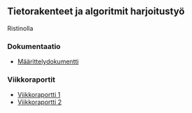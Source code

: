 ## Tietorakenteet ja algoritmit harjoitustyö

Ristinolla

### Dokumentaatio

* [Määrittelydokumentti](https://github.com/EssiPry/tiralabra-2022/blob/main/dokumentaatio/maarittelydokumentti.md)

### Viikkoraportit

* [Viikkoraportti 1](https://github.com/EssiPry/tiralabra-2022/blob/main/dokumentaatio/viikkoraportit/Viikkoraportti1.md)
* [Viikkoraportti 2](https://github.com/EssiPry/tiralabra-2022/blob/main/dokumentaatio/viikkoraportit/Viikkoraportti2.md)
